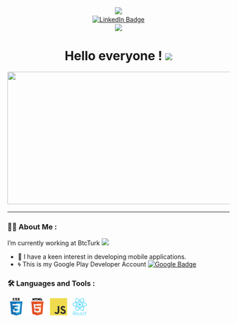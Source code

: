 

<div id="header" align="center">
  <img src="https://media1.tenor.com/m/2SeTinGEKNQAAAAd/codelikeagirl.gif" width="200"/>
</div>


<div id="badges" align="center">
  <a href="https://www.linkedin.com/in/elif-verda-kandemir-475303207/?trk=opento_sprofile_details">
    <img src="https://img.shields.io/badge/LinkedIn-blue?style=for-the-badge&logo=linkedin&logoColor=white" alt="LinkedIn Badge"/>
  </a>
</div>


<div id="badges" align="center">
    <img src="https://komarev.com/ghpvc/?username=mustafaozcann&style=flat-square&color=blue" align="center">
    <h1>
    Hello everyone !
    <img src="https://media.giphy.com/media/hvRJCLFzcasrR4ia7z/giphy.gif" width="30px"/>
    </h1>

</div>


<div align="center">
  <img src="https://i.imgur.com/1irEscM.gif" width="600" height="300"/>
</div>

---

### :man_technologist: About Me :
I’m currently working at BtcTurk <img src="https://media.giphy.com/media/WUlplcMpOCEmTGBtBW/giphy.gif" width="30">

- :telescope: I have a keen interest in developing mobile applications.
- :cyclone: This is my Google Play Developer Account [![Google Badge](https://img.shields.io/badge/PlayConsole-go-success)](https://play.google.com/store/apps/dev?id=9091730122501830493&gl=TR)


### :hammer_and_wrench: Languages and Tools :



<div>
  <img src="https://github.com/devicons/devicon/blob/master/icons/css3/css3-original-wordmark.svg" title="CSS" **alt="Css" width="40" height="40"/>&nbsp;
  <img src="https://github.com/devicons/devicon/blob/master/icons/html5/html5-original-wordmark.svg" title="HTML" **alt="Html" width="40" height="40"/>&nbsp;
  <img src="https://github.com/devicons/devicon/blob/master/icons/javascript/javascript-original.svg" title="JavaScript" alt="JavaScript" width="40" height="40"/>&nbsp;
  <img src="https://github.com/devicons/devicon/blob/master/icons/react/react-original-wordmark.svg" title="React" alt="React" width="40" 
  <img src="https://github.com/devicons/devicon/blob/master/icons/git/git-original-wordmark.svg" title="Git" **alt="Git" width="40" height="40"/>
</div>
